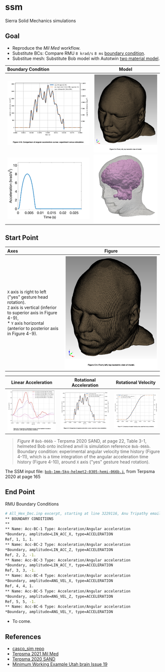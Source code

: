 # ssm

Sierra Solid Mechanics simulations

## Goal

* Reproduce the *Mil Med* workflow.
* Substitute BCs: Compare RMU `8 krad/s` `8 ms` [boundary condition](https://github.com/autotwin/basis?tab=readme-ov-file#methods).
* Substitue mesh: Substitute Bob model with Autotwin [two material model](https://github.com/autotwin/pixel).

Boundary Condition | Model
:--- | :---:
![](figs/Terpsma_2020_Figure_4-10.png) | ![](figs/Terpsma_2020_Figure_C-4.png)
![](figs/AngAccel.png)| ![](figs/autotwin_bi_material_voxels.png)

## Start Point

Axes | Figure
:--- | :---:
`X` axis is right to left ("yes" gesture head rotation).</br>`Z` axis is vertical (inferior to superior axis in Figure 4-9),</br> * `Y` axis horizontal (anterior to posterior axis in Figure 4-9).</br> | ![](figs/Terpsma_2020_Figure_C-4.png)

Linear Acceleration | Rotational Acceleration | Rotational Velocity
:--: | :--: | :--:
![](figs/Terpsma_2020_Figure_4-9.png) | ![](figs/Terpsma_2020_Figure_4-10.png) | ![](figs/Terpsma_2020_Figure_4-11.png)

> *Figure #*  `Bob-066b` - Terpsma 2020 SAND, at page 22, Table 3-1, helmeted Bob onto inclined anvil is simulation reference `Bob-066b`.  Boundary condition: experimental angular velocity time history (Figure 4-11), which is a time integration of the angular acceleration time history (Figure 4-10), around `X` axis ("yes" gesture head rotation).

The SSM input file: [`bob-1mm-5kg-helmet2-0305-hemi-066b.i`](input/bob-1mm-5kg-helmet2-0305-hemi-066b.i), from Terpsma 2020 at page 165

## End Point

RMU Boundary Conditions

```bash
# All_Hex_Dec.inp excerpt, starting at line 3229116, Anu Tripathy email 2023-03-02
** BOUNDARY CONDITIONS
**
** Name: Acc-BC-1 Type: Acceleration/Angular acceleration
*Boundary, amplitude=LIN_ACC_X, type=ACCELERATION
Ref, 1, 1, 1.
** Name: Acc-BC-2 Type: Acceleration/Angular acceleration
*Boundary, amplitude=LIN_ACC_Z, type=ACCELERATION
Ref, 2, 2, -1.
** Name: Acc-BC-3 Type: Acceleration/Angular acceleration
*Boundary, amplitude=LIN_ACC_Y, type=ACCELERATION
Ref, 3, 3, -1.
** Name: Acc-BC-4 Type: Acceleration/Angular acceleration
*Boundary, amplitude=ANG_VEL_X, type=ACCELERATION
Ref, 4, 4, 1.
** Name: Acc-BC-5 Type: Acceleration/Angular acceleration
*Boundary, amplitude=ANG_VEL_Z, type=ACCELERATION
Ref, 5, 5, -1.
** Name: Acc-BC-6 Type: Acceleration/Angular acceleration
*Boundary, amplitude=ANG_VEL_Y, type=ACCELERATION
```



* To come.

## References

* [casco_sim repo](https://cee-gitlab.sandia.gov/chovey/casco_sim)
* [Terpsma 2021 Mil Med](https://github.com/hovey/hovey.github.io/blob/master/docs/Terpsma_2021_001.pdf)
* [Terpsma 2020 SAND](https://github.com/hovey/hovey.github.io/blob/master/docs/Terpsma_2020_SAND2020_11444.pdf)
* [Minimum Working Example Utah brain Issue 19](https://github.com/autotwin/mesh/issues/19)